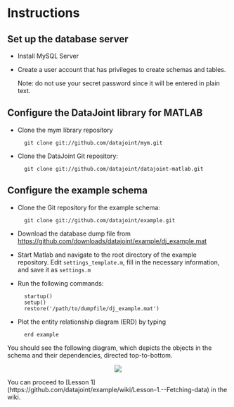 Instructions
====

Set up the database server
-----
* Install MySQL Server
* Create a user account that has privileges to create schemas and tables.

  Note: do not use your secret password since it will be entered in plain text.

Configure the DataJoint library for MATLAB
----
* Clone the mym library repository

        git clone git://github.com/datajoint/mym.git
* Clone the DataJoint Git repository:

        git clone git://github.com/datajoint/datajoint-matlab.git

Configure the example schema
-----
* Clone the Git repository for the example schema:

        git clone git://github.com/datajoint/example.git
* Download the database dump file from 
        https://github.com/downloads/datajoint/example/dj_example.mat
* Start Matlab and navigate to the root directory of the example 
  repository. Edit `settings_template.m`, fill in the necessary information,
  and save it as `settings.m`
* Run the following commands:

        startup()
        setup()
        restore('/path/to/dumpfile/dj_example.mat')

* Plot the entity relationship diagram (ERD) by typing

        erd example

You should see the following diagram, which depicts the objects in the schema and their dependencies, directed top-to-bottom.
<p align=center>
<img src=https://raw.github.com/datajoint/example/master/example.png>
</p> 
You can proceed to [Lesson 1](https://github.com/datajoint/example/wiki/Lesson-1.--Fetching-data) in the wiki.